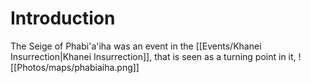 # Introduction 
The Seige of Phabi'a'iha was an event in the [[Events/Khanei Insurrection|Khanei Insurrection]], that is seen as a turning point in it, 
![[Photos/maps/phabiaiha.png]]